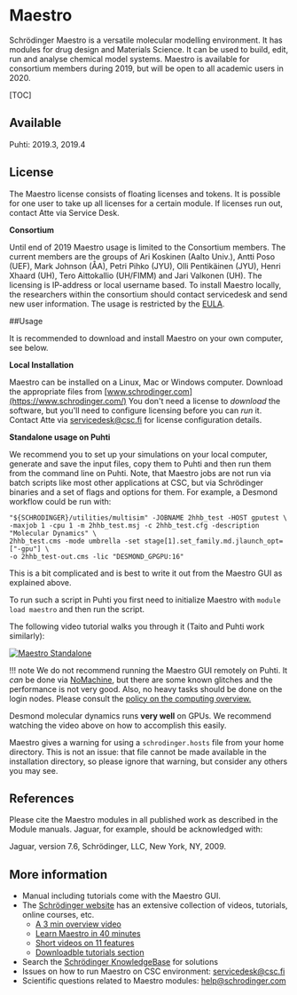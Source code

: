 # Maestro

Schrödinger Maestro is a versatile molecular modelling environment. It has modules
for drug design and Materials Science. It can be used to build, edit, run and analyse 
chemical model systems. Maestro is available for consortium members during 
2019, but will be open to all academic users in 2020.

[TOC]

## Available

Puhti: 2019.3, 2019.4


## License

The Maestro license consists of floating licenses and tokens.
It is possible for one user to take up all licenses for a 
certain module. If licenses run out, contact Atte via Service Desk.

**Consortium**

Until end of 2019 Maestro usage is limited to the Consortium members. 
The current members 
are the groups of Ari Koskinen (Aalto Univ.), Antti Poso (UEF), 
Mark Johnson (ÅA), Petri Pihko (JYU),  Olli Pentikäinen (JYU), 
Henri Xhaard (UH), Tero Aittokallio (UH/FIMM) and Jari Valkonen (UH). 
The licensing is IP-address or local username based. To install 
Maestro locally, the researchers within the consortium should 
contact servicedesk and send new user information. The usage 
is restricted by the 
[EULA](http://www.schrodinger.com/salesagreements/20/7/).

##Usage

It is recommended to download and install Maestro on your 
own computer, see below.

**Local Installation**

Maestro can be installed on a Linux, Mac or Windows computer. 
Download the appropriate files from [www.schrodinger.com](https://www.schrodinger.com/)
You don't need a license to _download_ the software, but you'll need
to configure licensing before you can _run_ it.
Contact Atte via servicedesk@csc.fi for license configuration details.

**Standalone usage on Puhti**

We recommend you to set up your simulations on your local
computer, generate and save the input files, copy them to Puhti and then 
run them from the command line on Puhti. Note, that Maestro jobs
are not run via batch scripts like most other applications at CSC, but
via Schrödinger binaries and a set of flags and options for them.
For example, a Desmond workflow could be run with:

```
"${SCHRODINGER}/utilities/multisim" -JOBNAME 2hhb_test -HOST gputest \
-maxjob 1 -cpu 1 -m 2hhb_test.msj -c 2hhb_test.cfg -description "Molecular Dynamics" \
2hhb_test.cms -mode umbrella -set stage[1].set_family.md.jlaunch_opt=["-gpu"] \
-o 2hhb_test-out.cms -lic "DESMOND_GPGPU:16"

```
This is a bit complicated and is best to write it out from the Maestro GUI as explained above.

To run such a script in Puhti you first need to initialize Maestro with
 `module load maestro` and then run the script.

The following video tutorial walks you through it (Taito and Puhti work similarly):  

[![Maestro Standalone](http://img.youtube.com/vi/oQDLa6Bh-q4/0.jpg)](http://www.youtube.com/watch?v=oQDLa6Bh-q4 "Maestro Standalone")

!!! note
    We do not recommend running the Maestro GUI remotely on Puhti.
    It _can_ be done via [NoMachine](nomachine.md), but there are some known glitches
    and the performance is not very good. Also, no heavy tasks should be
    done on the login nodes. Please consult the
    [policy on the computing overview.](../computing/overview.md)

Desmond molecular dynamics runs **very well** on GPUs. We recommend watching 
the video above on how to accomplish this easily.

Maestro gives a warning for using a `schrodinger.hosts` file from your home directory. This is
not an issue: that file cannot be made available in the installation directory, so please
ignore that warning, but consider any others you may see.

## References

Please cite the Maestro modules in all published work as described 
in the Module manuals. Jaguar, for example, should be acknowledged with:

Jaguar, version 7.6, Schrödinger, LLC, New York, NY, 2009.

## More information

* Manual including tutorials come with the Maestro GUI.
* The [Schrödinger website](http://www.schrodinger.com/support) has an extensive collection of videos, tutorials, online courses, etc.
   * [A 3 min overview video](https://www.youtube.com/watch?v=NkM8jjHr7f4)
   * [Learn Maestro in 40 minutes](https://www.schrodinger.com/seminars/archives/1338/6th-life-science-bootcamp)
   * [Short videos on 11 features](https://www.schrodinger.com/training/videos/maestro/all)
   * [Downloadble tutorials section](https://www.schrodinger.com/training/tutorials)
* Search the [Schrödinger KnowledgeBase](https://www.schrodinger.com/kb) for solutions 
* Issues on how to run Maestro on CSC environment: [servicedesk@csc.fi](mailto:servicedesk@csc.fi)
* Scientific questions related to Maestro modules: [help@schrodinger.com](mailto:help@schrodinger.com)

